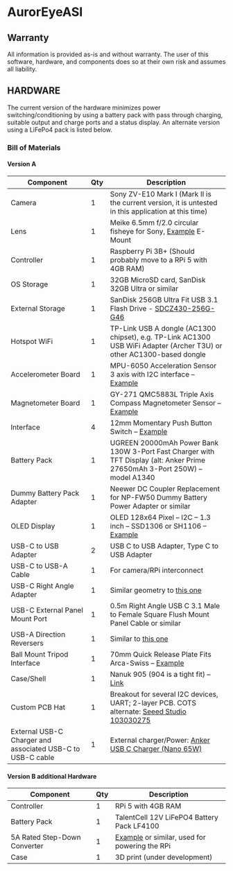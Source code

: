# AurorEyeASI

## Warranty
All information is provided as-is and without warranty. The user of this software, hardware, and components does so at their own risk and assumes all liability.

## HARDWARE
The current version of the hardware minimizes power switching/conditioning by using a battery pack with pass through charging, suitable output and charge ports and a status display. An alternate version using a LiFePo4 pack is listed below.

### Bill of Materials
#### Version A
| Component                        | Qty | Description                                                                                                                                                                                                 |
|----------------------------------|-----|-------------------------------------------------------------------------------------------------------------------------------------------------------------------------------------------------------------|
| Camera                           | 1   | Sony ZV-E10 Mark I (Mark II is the current version, it is untested in this application at this time)                                                                                                       |
| Lens                             | 1   | Meike 6.5mm f/2.0 circular fisheye for Sony, [Example](https://www.amazon.ca/MEKE-Circular-Fisheye-Digital-Cameras) E-Mount                                                                                                                                                         |
| Controller                       | 1   | Raspberry Pi 3B+ (Should probably move to a RPi 5 with 4GB RAM)                                                                                                                                             |
| OS Storage                       | 1   | 32GB MicroSD card, SanDisk 32GB Ultra or similar                                                                                                                                                           |
| External Storage                 | 1   | SanDisk 256GB Ultra Fit USB 3.1 Flash Drive - [SDCZ430-256G-G46](https://www.amazon.ca/dp/B07857Y17V)                                                                                                       |
| Hotspot WiFi                     | 1   | TP-Link USB A dongle (AC1300 chipset), e.g. TP-Link AC1300 USB WiFi Adapter (Archer T3U) or other AC1300-based dongle                                                                                      |
| Accelerometer Board              | 1   | MPU-6050 Acceleration Sensor 3 axis with I2C interface – [Example](https://www.amazon.ca/dp/B07V67DQ5N)                                                                                                     |
| Magnetometer Board               | 1   | GY-271 QMC5883L Triple Axis Compass Magnetometer Sensor – [Example](https://www.amazon.ca/dp/B09F3LHNB3)                                                                                                    |
| Interface                        | 4   | 12mm Momentary Push Button Switch – [Example](https://www.amazon.ca/dp/B0D874KSJ5)                                                                                                                         |
| Battery Pack                     | 1   | UGREEN 20000mAh Power Bank 130W 3-Port Fast Charger with TFT Display (alt: Anker Prime 27650mAh 3-Port 250W) – model A1340                                                                                 |
| Dummy Battery Pack Adapter       | 1   | Neewer DC Coupler Replacement for NP-FW50 Dummy Battery Power Adapter or similar                                                                                                                           |
| OLED Display                     | 1   | OLED 128x64 Pixel – I2C – 1.3 inch – SSD1306 or SH1106 – [Example](https://www.amazon.ca/dp/B07K7FZ9BZ)                                                                                                     |
| USB-C to USB Adapter             | 2   | USB C to USB Adapter, Type C to USB Adapter                                                                                                                                                                |
| USB-C to USB-A Cable             | 1   | For camera/RPi interconnect                                                                                                                                                                                 |
| USB-C Right Angle Adapter        | 1   | Similar geometry to [this one](https://www.amazon.ca/dp/B0BNMDRWR6?ref_=ppx_hzsearch_conn_dt_b_fed_asin_title_6&th=1)                                                                                      |
| USB-C External Panel Mount Port  | 1   | 0.5m Right Angle USB C 3.1 Male to Female Square Flush Mount Panel Cable or similar                                                                                                                        |
| USB-A Direction Reversers        | 1   | Similar to [this one](https://www.amazon.ca/dp/B0BN9QPB5W)                                                                                                                                                 |
| Ball Mount Tripod Interface      | 1   | 70mm Quick Release Plate Fits Arca-Swiss – [Example](https://www.amazon.ca/dp/B0725S67MM)                                                                                                                  |
| Case/Shell                       | 1   | Nanuk 905 (904 is a tight fit) – [Link](https://nanuk.com/products/nanuk-905)                                                                                                                              |
| Custom PCB Hat                   | 1   | Breakout for several I2C devices, UART; 2-layer PCB. COTS alternate: [Seeed Studio 103030275](https://www.digikey.ca/en/products/detail/seeed-technology-co-ltd/103030275/9771826)                         |
| External USB-C Charger and associated USB-C to USB-C cable                | 1   | External charger/Power: [Anker USB C Charger (Nano 65W)](https://www.amazon.ca/Anker-Charger-Compact-Foldable-MacBook)   

#### Version B additional Hardware
| Component                    | Qty | Description                                                                                                             |
|------------------------------|-----|-------------------------------------------------------------------------------------------------------------------------|
| Controller                   | 1   | RPi 5 with 4GB RAM                                                                                                      |
| Battery Pack                 | 1   | TalentCell 12V LiFePO4 Battery Pack LF4100                                                                              |
| 5A Rated Step-Down Converter | 1   | [Example](https://www.amazon.ca/dp/B085T73CSD) or similar, used for powering the RPi                                    |
| Case                         | 1   | 3D print (under development)                                                                                            |



